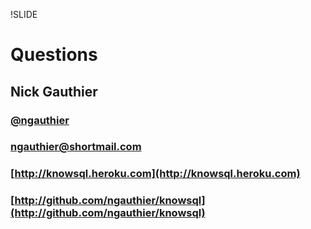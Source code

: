 !SLIDE
# Questions
## Nick Gauthier
### [@ngauthier](http://twitter.com/ngauthier)
### [ngauthier@shortmail.com](mailto:ngauthier@shortmail.com)
### [http://knowsql.heroku.com](http://knowsql.heroku.com)
### [http://github.com/ngauthier/knowsql](http://github.com/ngauthier/knowsql)
